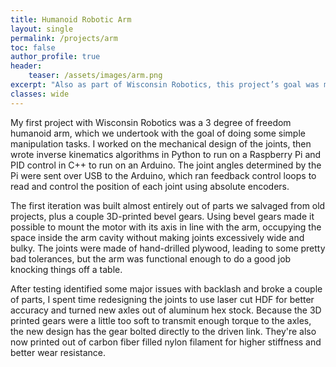 ```yaml
---
title: Humanoid Robotic Arm
layout: single
permalink: /projects/arm
toc: false
author_profile: true
header:
    teaser: /assets/images/arm.png
excerpt: "Also as part of Wisconsin Robotics, this project’s goal was mostly to move around, interact with people or objects, and look cool."
classes: wide
---
```

My first project with Wisconsin Robotics was a 3 degree of freedom humanoid arm, which we undertook with the goal of doing some simple manipulation tasks. I worked on the mechanical design of the joints, then wrote inverse kinematics algorithms in Python to run on a Raspberry Pi and PID control in C++ to run on an Arduino. The joint angles determined by the Pi were sent over USB to the Arduino, which ran feedback control loops to read and control the position of each joint using absolute encoders.

The first iteration was built almost entirely out of parts we salvaged from old projects, plus a couple 3D-printed bevel gears. Using bevel gears made it possible to mount the motor with its axis in line with the arm, occupying the space inside the arm cavity without making joints excessively wide and bulky. The joints were made of hand-drilled plywood, leading to some pretty bad tolerances, but the arm was functional enough to do a good job knocking things off a table.

After testing identified some major issues with backlash and broke a couple of parts, I spent time redesigning the joints to use laser cut HDF for better accuracy and turned new axles out of aluminum hex stock. Because the 3D printed gears were a little too soft to transmit enough torque to the axles, the new design has the gear bolted directly to the driven link. They're also now printed out of carbon fiber filled nylon filament for higher stiffness and better wear resistance.